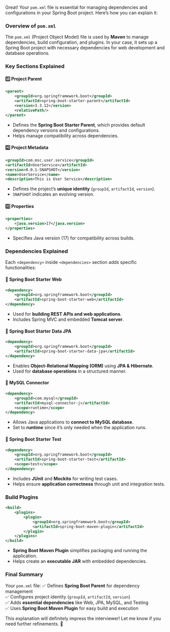 Great! Your `pom.xml` file is essential for managing dependencies and configurations in your Spring Boot project. Here’s how you can explain it:

### **Overview of `pom.xml`**
The `pom.xml` (Project Object Model) file is used by **Maven** to manage dependencies, build configuration, and plugins. In your case, it sets up a Spring Boot project with necessary dependencies for web development and database operations.

### **Key Sections Explained**
#### 1️⃣ **Project Parent**
```xml
<parent>
	<groupId>org.springframework.boot</groupId>
	<artifactId>spring-boot-starter-parent</artifactId>
	<version>3.3.12</version>
	<relativePath/> 
</parent>
```
- Defines the **Spring Boot Starter Parent**, which provides default dependency versions and configurations.
- Helps manage compatibility across dependencies.

#### 2️⃣ **Project Metadata**
```xml
<groupId>com.msc.user.service</groupId>
<artifactId>UserService</artifactId>
<version>0.0.1-SNAPSHOT</version>
<name>UserService</name>
<description>This is User Service</description>
```
- Defines the project’s **unique identity** (`groupId`, `artifactId`, `version`).
- `SNAPSHOT` indicates an evolving version.

#### 3️⃣ **Properties**
```xml
<properties>
	<java.version>17</java.version>
</properties>
```
- Specifies Java version (17) for compatibility across builds.

### **Dependencies Explained**
Each `<dependency>` inside `<dependencies>` section adds specific functionalities:

#### 🔹 **Spring Boot Starter Web**
```xml
<dependency>
	<groupId>org.springframework.boot</groupId>
	<artifactId>spring-boot-starter-web</artifactId>
</dependency>
```
- Used for **building REST APIs and web applications**.
- Includes Spring MVC and embedded **Tomcat server**.

#### 🔹 **Spring Boot Starter Data JPA**
```xml
<dependency>
	<groupId>org.springframework.boot</groupId>
	<artifactId>spring-boot-starter-data-jpa</artifactId>
</dependency>
```
- Enables **Object-Relational Mapping (ORM)** using **JPA & Hibernate**.
- Used for **database operations** in a structured manner.

#### 🔹 **MySQL Connector**
```xml
<dependency>
	<groupId>com.mysql</groupId>
	<artifactId>mysql-connector-j</artifactId>
	<scope>runtime</scope>
</dependency>
```
- Allows Java applications to **connect to MySQL database**.
- Set to **runtime** since it’s only needed when the application runs.

#### 🔹 **Spring Boot Starter Test**
```xml
<dependency>
	<groupId>org.springframework.boot</groupId>
	<artifactId>spring-boot-starter-test</artifactId>
	<scope>test</scope>
</dependency>
```
- Includes **JUnit** and **Mockito** for writing test cases.
- Helps ensure **application correctness** through unit and integration tests.

### **Build Plugins**
```xml
<build>
	<plugins>
		<plugin>
			<groupId>org.springframework.boot</groupId>
			<artifactId>spring-boot-maven-plugin</artifactId>
		</plugin>
	</plugins>
</build>
```
- **Spring Boot Maven Plugin** simplifies packaging and running the application.
- Helps create an **executable JAR** with embedded dependencies.

### **Final Summary**
Your `pom.xml` file:
✅ Defines **Spring Boot Parent** for dependency management  
✅ Configures project identity (`groupId`, `artifactId`, `version`)  
✅ Adds **essential dependencies** like Web, JPA, MySQL, and Testing  
✅ Uses **Spring Boot Maven Plugin** for easy build and execution  

This explanation will definitely impress the interviewer! Let me know if you need further refinements. 🚀
